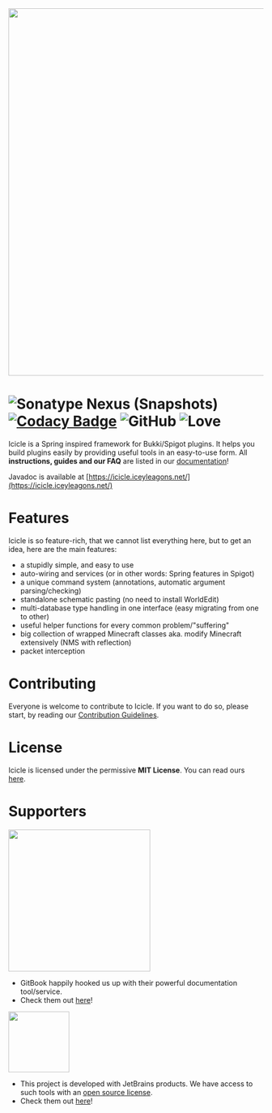 <img src="https://user-images.githubusercontent.com/36101494/111905318-4e8d5e80-8a4b-11eb-8e9c-666b3f3d49a3.png" width="725" />

# ![Sonatype Nexus (Snapshots)](https://img.shields.io/nexus/s/net.iceyleagons/icicle?server=https%3A%2F%2Foss.sonatype.org) [![Codacy Badge](https://api.codacy.com/project/badge/Grade/7ac8f720a0804656af1515bb878efe1c)](https://app.codacy.com/gh/IceyLeagons/Icicle?utm_source=github.com&utm_medium=referral&utm_content=IceyLeagons/Icicle&utm_campaign=Badge_Grade) ![GitHub](https://img.shields.io/github/license/IceyLeagons/Icicle) ![Love](https://img.shields.io/badge/Made%20with-%E2%9D%A4-red)

Icicle is a Spring inspired framework for Bukki/Spigot plugins. It helps you build plugins easily by providing useful tools in an easy-to-use form.
All **instructions, guides and our FAQ** are listed in our [documentation](https://docs.iceyleagons.net/icicle/)!

Javadoc is available at [https://icicle.iceyleagons.net/](https://icicle.iceyleagons.net/)

# Features

Icicle is so feature-rich, that we cannot list everything here, but to get an idea, here are the main features:

 - a stupidly simple, and easy to use
 - auto-wiring and services (or in other words: Spring features in Spigot)
 - a unique command system (annotations, automatic argument parsing/checking)
 - standalone schematic pasting (no need to install WorldEdit)
 - multi-database type handling in one interface (easy migrating from one to other)
 - useful helper functions for every common problem/"suffering"
 - big collection of wrapped Minecraft classes aka. modify Minecraft extensively (NMS with reflection)
 - packet interception

# Contributing

Everyone is welcome to contribute to Icicle. If you want to do so, please start, by reading our [Contribution Guidelines](https://github.com/IceyLeagons/Icicle/blob/master/CONTRIBUTING.md).

# License

Icicle is licensed under the permissive **MIT License**. You can read ours [here](https://github.com/IceyLeagons/Icicle/blob/master/LICENSE). 

# Supporters

<img src="https://user-images.githubusercontent.com/36101494/110477295-47795e80-80e3-11eb-9c3e-bf57776e3680.png" width="280">

- GitBook happily hooked us up with their powerful documentation tool/service.
- Check them out [here](https://www.gitbook.com/?utm_source=content&utm_medium=trademark&utm_campaign=iceyleagons)!


<img src="https://user-images.githubusercontent.com/36101494/110478780-fd917800-80e4-11eb-9358-fcc8de4baa99.png" width="120">

- This project is developed with JetBrains products. We have access to such tools with an [open source license](https://www.jetbrains.com/community/opensource).
- Check them out [here](https://jb.gg/OpenSource)!
